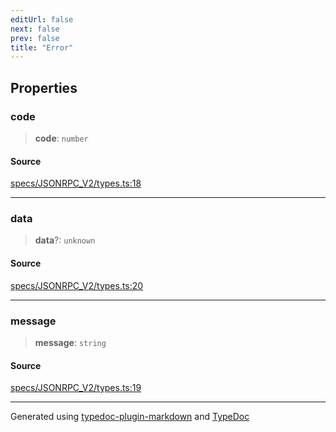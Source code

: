 ```yaml
---
editUrl: false
next: false
prev: false
title: "Error"
---
```


## Properties

### code

> **code**: `number`

#### Source

[specs/JSONRPC\_V2/types.ts:18](https://github.com/dmdin/chord/blob/5f43e0e/src/specs/JSONRPC_V2/types.ts#L18)

***

### data

> **data**?: `unknown`

#### Source

[specs/JSONRPC\_V2/types.ts:20](https://github.com/dmdin/chord/blob/5f43e0e/src/specs/JSONRPC_V2/types.ts#L20)

***

### message

> **message**: `string`

#### Source

[specs/JSONRPC\_V2/types.ts:19](https://github.com/dmdin/chord/blob/5f43e0e/src/specs/JSONRPC_V2/types.ts#L19)

***

Generated using [typedoc-plugin-markdown](https://www.npmjs.com/package/typedoc-plugin-markdown) and [TypeDoc](https://typedoc.org/)
